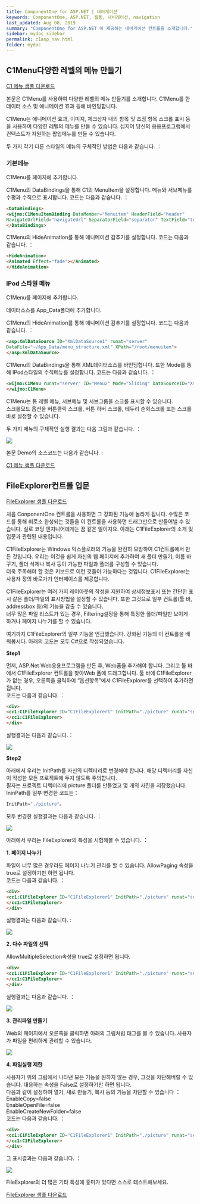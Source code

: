 ```yaml
---
title: ComponentOne for ASP.NET | 내비게이션
keywords: ComponentOne, ASP.NET, 웹폼, 내비게이션, navigation
last_updated: Aug 08, 2019
summary: "ComponentOne for ASP.NET 이 제공하는 내비게이션 컨트롤을 소개합니다."
sidebar: mydoc_sidebar
permalink: c1asp_nav.html
folder: mydoc
---
```



## C1Menu다양한 레벨의 메뉴 만들기

[C1 메뉴 샘플 다운로드](https://www.grapecity.co.kr/files/C1/Samples/C1ASP.NET/C1Menu.zip)

본문은 C1Menu를 사용하여 다양한 레벨의 메뉴 만들기를 소개합니다. C1Menu를 한 데이터 소스 및 애니메이션 효과 등에 바인딩합니다.

C1Menu는 애니메이션 효과, 이미지, 체크상자 내의 항목 및 조정 항목 스크롤 표시 등을 사용하여 다양한 레벨의 메뉴를 만들 수 있습니다. 심지어 당신의 응용프로그램에서 컨텍스트가 지원하는 팝업메뉴를 만들 수 있습니다.

두 가지 각기 다른 스타일의 메뉴의 구체적인 방법은 다음과 같습니다. ：

  

### 기본메뉴

C1Menu를 페이지에 추가합니다.

C1Menu의 DataBindings을 통해 C1의 MenuItem을 설정합니다. 메뉴와 서브메뉴를 수평과 수직으로 표시합니다. 코드는 다음과 같습니다. ：

  

```html
<DataBindings>
<wijmo:C1MenuItemBinding DataMember="Menuitem" HeaderField="header" 
NavigateUrlField="navigateUrl" SeparatorField="separator" TextField="text" />
</DataBindings>
```

C1Menu의 HideAnimation를 통해 애니메이션 감추기를 설정합니다. 코드는 다음과 같습니다. ：

```html
<HideAnimation>
<Animated Effect="fade"></Animated>
</HideAnimation>
```

### IPod 스타일 메뉴

C1Menu를 페이지에 추가합니다.

데이터소스를 App_Data폴더에 추가합니다.

C1Menu의 HideAnimation를 통해 애니메이션 감추기를 설정합니다. 코드는 다음과 같습니다. ：

```html
<asp:XmlDataSource ID="XmlDataSource1" runat="server" 
DataFile="~/App_Data/menu_structure.xml" XPath="/root/menuitem">
</asp:XmlDataSource>
```

C1Menu의 DataBindings을 통해 XML데이터소스를 바인딩합니다. 또한 Mode를 통해 IPod스타일의 수직메뉴를 설정합니다. 코드는 다음과 같습니다. ：

```html
<wijmo:C1Menu runat="server" ID="Menu2" Mode="Sliding" DataSourceID="XmlDataSource1">
</wijmo:C1Menu>
```

C1Menu는 톱 레벨 메뉴, 서브메뉴 및 서브그룹을 스크롤 표시할 수 있습니다.  
스크롤모드 옵션을 버튼클릭 스크롤, 버튼 하버 스크롤, 테두리 순회스크롤 또는 스크롤 바로 설정할 수 있습니다.

두 가지 메뉴의 구체적인 실행 결과는 다음 그림과 같습니다. ：

![](https://www.grapecity.co.kr/images/training/c1/tc2-1-1.gif)

본문 Demo의 소스코드는 다음과 같습니다. :

[C1 메뉴 샘플 다운로드](https://www.grapecity.co.kr/files/C1/Samples/C1ASP.NET/C1Menu.zip)


## FileExplorer컨트롤 입문

[FileExplorer 샘플 다운로드](https://www.grapecity.co.kr/files/C1/Samples/C1ASP.NET/TextC1FileExplorer.zip)

처음  ConponentOne  컨트롤을 사용하면 그 강화된 기능에 놀라게 됩니다. 수많은 코드를 통해 비로소 완성되는 것들을 이 컨트롤을 사용하면 드래그만으로 만들어낼 수 있습니다. 실로 코딩 엔지니어에게는 꿈 같은 일이지요. 아래는  C1FileExplorer의 소개 및 입문과 관련된 내용입니다.

  

C1FileExplorer는 Windows 익스플로러의 기능을 완전히 모방하여 C1컨트롤에서 만든 것입니다. 우리는 이것을 쉽게 자신의 웹 페이지에 추가하여 새 폴더 만들기, 이름 바꾸기, 폴더 삭제나 복사 등이 가능한 파일과 폴더를 구성할 수 있습니다.  
더욱 주목해야 할 것은 키보드로 이런 것들이 가능하다는 것입니다.  C1FileExplorer는 사용자 정의 바로가기 인터페이스를 제공합니다.

C1FileExplorer는 여러 가지 레이아웃의 작성을 지원하여 상세정보표시 또는 간단한 표시 같은 폴더/파일의 표시방법을 설정할 수 있습니다. 또한 그것으로 일부 컨트롤(툴 바, addressbox 등)의 기능을 감출 수 있습니다.  
너무 많은 파일 리스트가 있는 경우,  Filtering설정을 통해 특정한 폴더/파일만 보이게 하거나 페이지 나누기를 할 수 있습니다.

  

여기까지  C1FileExplorer의 일부 기능을 언급했습니다. 강화된 기능의 이 컨트롤을 배워봅시다. 아래의 코드는 모두 C#으로 작성되었습니다.

  

**Step1**

먼저, ASP.Net Web응용프로그램을 만든 후, Web폼을 추가해야 합니다. 그리고 툴 바에서 C1FileExplorer 컨트롤을 찾아Web 폼에 드래그합니다. 툴 바에 C1FileExplorer 가 없는 경우, 오른쪽을 클릭하여 “옵션항목”에서 C1FileExplorer를 선택하여 추가하면 됩니다.  
코드는 다음과 같습니다. ：

```html
<div>
<cc1:C1FileExplorer ID="C1FileExplorer1" InitPath="./picture" runat="server">
</cc1:C1FileExplorer>
</div>
```

실행결과는 다음과 같습니다.：

![](https://www.grapecity.co.kr/images/training/c1/tc2-2-1.png)

  

**Step2**

아래에서 우리는 InitPath를 자신의 디렉터리로 변경해야 합니다. 해당 디렉터리를 자신이 작성한 모든 프로젝트에 두지 않도록 주의합니다.  
필자는 프로젝트 디렉터리에 picture 폴더를 만들었고 몇 개의 사진을 저장했습니다. IninPath를 일부 변경한 코드는：

```csharp
InitPath="./picture"。
```

모두 변경한 실행결과는 다음과 같습니다. ：

![](https://www.grapecity.co.kr/images/training/c1/tc2-2-2.png)

  

아래에서 우리는 FileExplorer의 특성을 시험해볼 수 있습니다. ：

  

**1. 페이지 나누기**

파일이 너무 많은 경우라도 페이지 나누기 관리를 할 수 있습니다. AllowPaging 속성을 true로 설정하기만 하면 됩니다.  
코드는 다음과 같습니다. ：

```html
<div>
<cc1:C1FileExplorer ID="C1FileExplorer1" InitPath="./picture" runat="server" AllowPaging = true PageSize=5>
</cc1:C1FileExplorer>
</div>
```

실행결과는 다음과 같습니다. :

![](https://www.grapecity.co.kr/images/training/c1/tc2-2-3.png)

  

**2. 다수 파일의 선택**

AllowMultipleSelection속성을 true로 설정하면 됩니다.

```html
<div>
<cc1:C1FileExplorer ID="C1FileExplorer1" InitPath="./picture" runat="server" AllowMultipleSelection="true">
</cc1:C1FileExplorer>
</div>
```

실행결과는 다음과 같습니다. ：

![](https://www.grapecity.co.kr/images/training/c1/tc2-2-4.png)

  

**3. 관리파일 만들기**

Web의 페이지에서 오른쪽을 클릭하면 아래의 그림처럼 태그를 볼 수 있습니다. 사용자가 파일을 편리하게 관리할 수 있습니다.

![](https://www.grapecity.co.kr/images/training/c1/tc2-2-5.png)

  

**4. 파일실행 제한**

사용자가 위의 그림에서 나타낸 모든 기능을 원하지 않는 경우, 그것을 차단해버릴 수 있습니다. 대응하는 속성을 False로 설정하기만 하면 됩니다.  
다음과 같이 설정하여 열기, 새로 만들기, 복사 등의 기능을 차단할 수 있습니다 ：  
EnableCopy=false  
EnableOpenFile=false  
EnableCreateNewFolder=false  
코드는 다음과 같습니다. ：

```html
<div>
<cc1:C1FileExplorer ID="C1FileExplorer1" InitPath="./picture" runat="server" AllowMultipleSelection="true" EnableCopy=false EnableOpenFile=false EnableCreateNewFolder=false>
</cc1:C1FileExplorer>
</div>
```

그 표시결과는 다음과 같습니다. ：

![](https://www.grapecity.co.kr/images/training/c1/tc2-2-6.png)

  

FileExplorer의 더 많은 기타 특성에 흥미가 있다면 스스로 테스트해보세요.

[FileExplorer 샘플 다운로드](https://www.grapecity.co.kr/files/C1/Samples/C1ASP.NET/TextC1FileExplorer.zip)